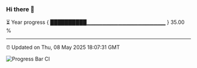 ### Hi there 👋

⏳ Year progress { ██████████▁▁▁▁▁▁▁▁▁▁▁▁▁▁▁▁▁▁▁▁ } 35.00 %

---

⏰ Updated on Thu, 08 May 2025 18:07:31 GMT

![Progress Bar CI](https://github.com/liununu/liununu/workflows/Progress%20Bar%20CI/badge.svg)
